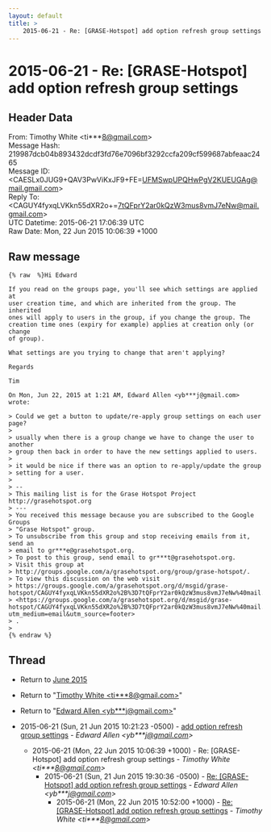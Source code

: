 ```yaml
---
layout: default
title: >
    2015-06-21 - Re: [GRASE-Hotspot] add option refresh group settings
---
```


# 2015-06-21 - Re: [GRASE-Hotspot] add option refresh group settings

## Header Data

From: Timothy White \<ti***8@gmail.com\><br>
Message Hash: 219987dcb04b893432dcdf3fd76e7096bf3292ccfa209cf599687abfeaac2465<br>
Message ID: \<CAESLx0JUG9+QAV3PwViKxJF9+FE=UFMSwpUPQHwPgV2KUEUGAg@mail.gmail.com\><br>
Reply To: \<CAGUY4fyxqLVKkn55dXR2o+=7tQFprY2ar0kQzW3mus8vmJ7eNw@mail.gmail.com\><br>
UTC Datetime: 2015-06-21 17:06:39 UTC<br>
Raw Date: Mon, 22 Jun 2015 10:06:39 +1000<br>

## Raw message

```
{% raw  %}Hi Edward

If you read on the groups page, you'll see which settings are applied at
user creation time, and which are inherited from the group. The inherited
ones will apply to users in the group, if you change the group. The
creation time ones (expiry for example) applies at creation only (or change
of group).

What settings are you trying to change that aren't applying?

Regards

Tim

On Mon, Jun 22, 2015 at 1:21 AM, Edward Allen <yb***j@gmail.com> wrote:

> Could we get a button to update/re-apply group settings on each user page?
>
> usually when there is a group change we have to change the user to another
> group then back in order to have the new settings applied to users.
>
> it would be nice if there was an option to re-apply/update the group
> setting for a user.
>
> --
> This mailing list is for the Grase Hotspot Project http://grasehotspot.org
> ---
> You received this message because you are subscribed to the Google Groups
> "Grase Hotspot" group.
> To unsubscribe from this group and stop receiving emails from it, send an
> email to gr***e@grasehotspot.org.
> To post to this group, send email to gr***t@grasehotspot.org.
> Visit this group at
> http://groups.google.com/a/grasehotspot.org/group/grase-hotspot/.
> To view this discussion on the web visit
> https://groups.google.com/a/grasehotspot.org/d/msgid/grase-hotspot/CAGUY4fyxqLVKkn55dXR2o%2B%3D7tQFprY2ar0kQzW3mus8vmJ7eNw%40mail.gmail.com
> <https://groups.google.com/a/grasehotspot.org/d/msgid/grase-hotspot/CAGUY4fyxqLVKkn55dXR2o%2B%3D7tQFprY2ar0kQzW3mus8vmJ7eNw%40mail.gmail.com?utm_medium=email&utm_source=footer>
> .
>
{% endraw %}
```

## Thread

+ Return to [June 2015](/archive/2015/06)

+ Return to "[Timothy White <ti***8<span>@</span>gmail.com>](/authors/ti___8_at_gmail_com)"
+ Return to "[Edward Allen <yb***j<span>@</span>gmail.com>](/authors/yb___j_at_gmail_com)"

+ 2015-06-21 (Sun, 21 Jun 2015 10:21:23 -0500) - [add option refresh group settings](/archive/2015/06/219e35f037d76092e75f7431632f5a9922d9dc337c68f18326d0765c265790f3) - _Edward Allen \<yb***j@gmail.com\>_
  + 2015-06-21 (Mon, 22 Jun 2015 10:06:39 +1000) - Re: [GRASE-Hotspot] add option refresh group settings - _Timothy White \<ti***8@gmail.com\>_
    + 2015-06-21 (Sun, 21 Jun 2015 19:30:36 -0500) - [Re: [GRASE-Hotspot] add option refresh group settings](/archive/2015/06/8a058b3c8a5072908e96261506a0f2c450cf0e564747842dc6f8d7c3f0ffa13a) - _Edward Allen \<yb***j@gmail.com\>_
      + 2015-06-21 (Mon, 22 Jun 2015 10:52:00 +1000) - [Re: [GRASE-Hotspot] add option refresh group settings](/archive/2015/06/64da0029527e07b00206f3cacdf1f6a214d9e364f966025ae4f68c52f923bfe3) - _Timothy White \<ti***8@gmail.com\>_

